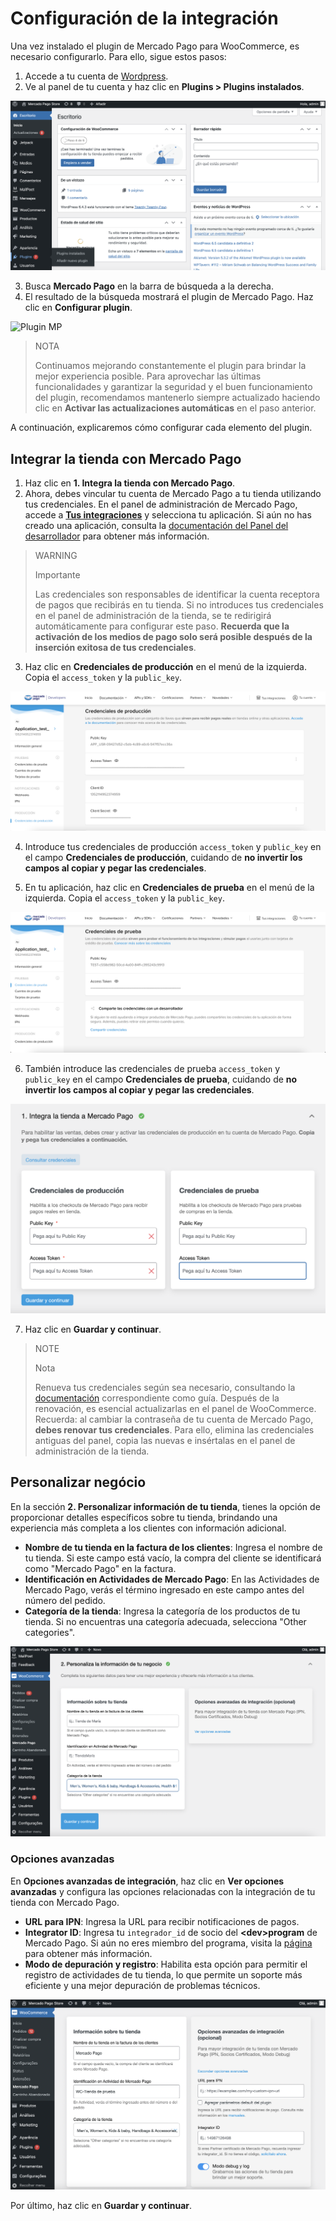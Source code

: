 # Configuración de la integración

Una vez instalado el plugin de Mercado Pago para WooCommerce, es necesario configurarlo. Para ello, sigue estos pasos:

1. Accede a tu cuenta de [Wordpress](https://wordpress.com/).
2. Ve al panel de tu cuenta y haz clic en **Plugins > Plugins instalados**.

![Agregar plugin](/images/woocomerce/installed-plugins-es.png)

3. Busca **Mercado Pago** en la barra de búsqueda a la derecha.
4. El resultado de la búsqueda mostrará el plugin de Mercado Pago. Haz clic en **Configurar plugin**.

![Plugin MP](/images/woocomerce/mp-plugin-es.png)

> NOTA
>
> Continuamos mejorando constantemente el plugin para brindar la mejor experiencia posible. Para aprovechar las últimas funcionalidades y garantizar la seguridad y el buen funcionamiento del plugin, recomendamos mantenerlo siempre actualizado haciendo clic en **Activar las actualizaciones automáticas** en el paso anterior.

A continuación, explicaremos cómo configurar cada elemento del plugin.

## Integrar la tienda con Mercado Pago

1. Haz clic en **1. Integra la tienda con Mercado Pago**.
2. Ahora, debes vincular tu cuenta de Mercado Pago a tu tienda utilizando tus credenciales. En el panel de administración de Mercado Pago, accede a **[Tus integraciones](https://www.mercadopago[FAKER][URL][DOMAIN]/developers/panel/app)** y selecciona tu aplicación. Si aún no has creado una aplicación, consulta la [documentación del Panel del desarrollador](/developers/es/docs/woocommerce/additional-content/your-integrations/dashboard) para obtener más información.

> WARNING
>
> Importante
>
> Las credenciales son responsables de identificar la cuenta receptora de pagos que recibirás en tu tienda. Si no introduces tus credenciales en el panel de administración de la tienda, se te redirigirá automáticamente para configurar este paso. **Recuerda que la activación de los medios de pago solo será posible después de la inserción exitosa de tus credenciales**.

3. Haz clic en **Credenciales de producción** en el menú de la izquierda. Copia el `access_token` y la `public_key`.

![Credenciales de producción](/images/woocomerce/test-prod-credentials-api-es.png)

4. Introduce tus credenciales de producción `access_token` y `public_key` en el campo **Credenciales de producción**, cuidando de **no invertir los campos al copiar y pegar las credenciales**.

5. En tu aplicación, haz clic en **Credenciales de prueba** en el menú de la izquierda. Copia el `access_token` y la `public_key`.

![Credenciales de prueba](/images/woocomerce/test-test-credentials-api-es.png)

6. También introduce las credenciales de prueba `access_token` y `public_key` en el campo **Credenciales de prueba**, cuidando de **no invertir los campos al copiar y pegar las credenciales**.

![Panel](/images/woocomerce/test-woo-es.png)

7. Haz clic en **Guardar y continuar**.

> NOTE
>
> Nota
>
> Renueva tus credenciales según sea necesario, consultando la [documentación](/developers/es/docs/woocommerce/additional-content/best-practices/credentials-best-practices/secure-credentials) correspondiente como guía. Después de la renovación, es esencial actualizarlas en el panel de WooCommerce. Recuerda: al cambiar la contraseña de tu cuenta de Mercado Pago, **debes renovar tus credenciales**. Para ello, elimina las credenciales antiguas del panel, copia las nuevas e insértalas en el panel de administración de la tienda.

## Personalizar negócio

En la sección **2. Personalizar información de tu tienda**, tienes la opción de proporcionar detalles específicos sobre tu tienda, brindando una experiencia más completa a los clientes con información adicional.

* **Nombre de tu tienda en la factura de los clientes**: Ingresa el nombre de tu tienda. Si este campo está vacío, la compra del cliente se identificará como "Mercado Pago" en la factura.
* **Identificación en Actividades de Mercado Pago**: En las Actividades de Mercado Pago, verás el término ingresado en este campo antes del número del pedido.
* **Categoría de la tienda**: Ingresa la categoría de los productos de tu tienda. Si no encuentras una categoría adecuada, selecciona "Other categories".

![Panel](/images/woocomerce/customization-es.png) 

### Opciones avanzadas

En **Opciones avanzadas de integración**, haz clic en **Ver opciones avanzadas** y configura las opciones relacionadas con la integración de tu tienda con Mercado Pago.

* **URL para IPN**: Ingresa la URL para recibir notificaciones de pagos.
* **Integrator ID**: Ingresa tu `integrador_id` de socio del **&lt;dev&gt;program** de Mercado Pago. Si aún no eres miembro del programa, visita la [página](https://www.mercadopago[FAKER][URL][DOMAIN]/developers/pt/developer-program) para obtener más información.
* **Modo de depuración y registro**: Habilita esta opción para permitir el registro de actividades de tu tienda, lo que permite un soporte más eficiente y una mejor depuración de problemas técnicos.

![Panel](/images/woocomerce/advanced-settings-es.png) 

Por último, haz clic en **Guardar y continuar**.